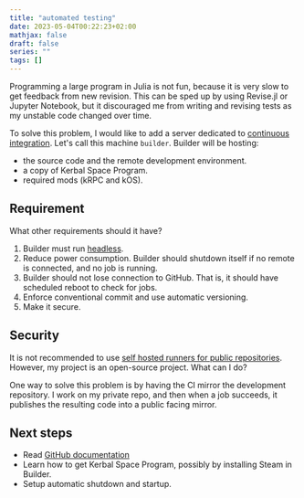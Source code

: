 ```yaml
---
title: "automated testing"
date: 2023-05-04T00:22:23+02:00
mathjax: false
draft: false
series: ""
tags: []
---
```


Programming a large program in Julia is not fun, because it is very slow to get feedback from new revision. This can be sped up by using Revise.jl or Jupyter Notebook, but it discouraged me from writing and revising tests as my unstable code changed over time.

To solve this problem, I would like to add a server dedicated to [continuous integration](https://en.wikipedia.org/wiki/Continuous_integration). Let's call this machine `builder`. Builder will be hosting:

- the source code and the remote development environment.
- a copy of Kerbal Space Program.
- required mods (kRPC and kOS).

## Requirement

What other requirements should it have?

1. Builder must run [headless](https://en.wikipedia.org/wiki/Headless_computer).
1. Reduce power consumption. Builder should shutdown itself if no remote is connected, and no job is running.
1. Builder should not lose connection to GitHub. That is, it should have scheduled reboot to check for jobs.
1. Enforce conventional commit and use automatic versioning.
1. Make it secure.

## Security

It is not recommended to use [self hosted runners for public repositories](https://github.com/orgs/community/discussions/26722). However, my project is an open-source project. What can I do?

One way to solve this problem is by having the CI mirror the development repository. I work on my private repo, and then when a job succeeds, it publishes the resulting code into a public facing mirror.

## Next steps

- Read [GitHub documentation](https://docs.github.com/en/actions/hosting-your-own-runners/managing-self-hosted-runners/about-self-hosted-runners)
- Learn how to get Kerbal Space Program, possibly by installing Steam in Builder.
- Setup automatic shutdown and startup.
